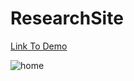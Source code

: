 # ResearchSite
 
[Link To Demo](https://kooroshoo.github.io/ResearchSite/)

![home](https://user-images.githubusercontent.com/26629624/167255639-fbb4aab8-1e14-4763-9c12-157621371155.jpg)

